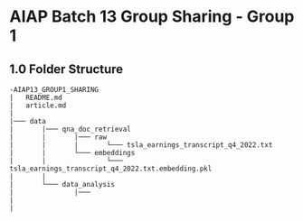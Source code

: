 # AIAP Batch 13 Group Sharing - Group 1

## 1.0 Folder Structure

```
-AIAP13_GROUP1_SHARING
|   README.md
|   article.md
|
|─── data
|       |─── qna_doc_retrieval
|       |       |─── raw
|       |       |       └─── tsla_earnings_transcript_q4_2022.txt
|       |       └─── embeddings
|       |               └─── tsla_earnings_transcript_q4_2022.txt.embedding.pkl
|       |
|       └─── data_analysis
|               |───
|
|
```
